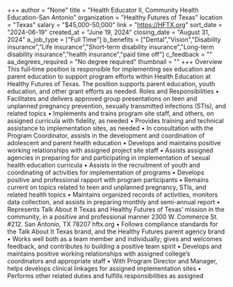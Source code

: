 +++
author = "None"
title = "Health Educator II, Community Health Education-San Antonio"
organization = "Healthy Futures of Texas"
location = "Texas"
salary = "$45,000-50,000"
link = "https://HFTX.org"
sort_date = "2024-06-19"
created_at = "June 19, 2024"
closing_date = "August 31, 2024"
a_job_type = ["Full Time"]
b_benefits = ["Dental","Vision","Disability insurance","Life insurance","Short-term disability insurance","Long-term disability insurance","health insurance","paid time off"]
c_feedback = ""
aa_degrees_required = "No degree required"
thumbnail = ""
+++
Overview
This full‐time position is responsible for implementing sex education and parent
education to support program efforts within Health Education at Healthy Futures of
Texas. The position supports parent education, youth education, and other grant efforts
as needed.
Roles and Responsibilities
• Facilitates and delivers approved group presentations on teen and unplanned
pregnancy prevention, sexually transmitted infections (STIs), and related topics
• Implements and trains program site staff, and others, on assigned curricula with
fidelity, as needed
• Provides training and technical assistance to implementation sites, as needed
• In consultation with the Program Coordinator, assists in the development
and coordination of adolescent and parent health education
• Develops and maintains positive working relationships with assigned project site
staff
• Assists assigned agencies in preparing for and participating in implementation of
sexual health education curricula
• Assists in the recruitment of youth and coordinating of activities for
implementation of programs
• Develops positive and professional rapport with program participants
• Remains current on topics related to teen and unplanned pregnancy, STIs, and
related health topics
• Maintains organized records of activities, monitors data collection, and assists in
preparing monthly and semi-annual report
• Represents Talk About It Texas and Healthy Futures of Texas’ mission in the
community, in a positive and professional manner
2300 W. Commerce St. #212. San Antonio, TX 78207
hftx.org
• Follows compliance standards for the Talk About It Texas brand,
and the Healthy Futures parent agency brand
• Works well both as a team member and individually; gives and
welcomes feedback, and contributes to building a positive team spirit
• Develops and maintains positive working relationships with assigned
college’s coordinators and appropriate staff
• With Program Director and Manager, helps develops clinical linkages for
assigned implementation sites
• Performs other related duties and fulfills responsibilities as assigned